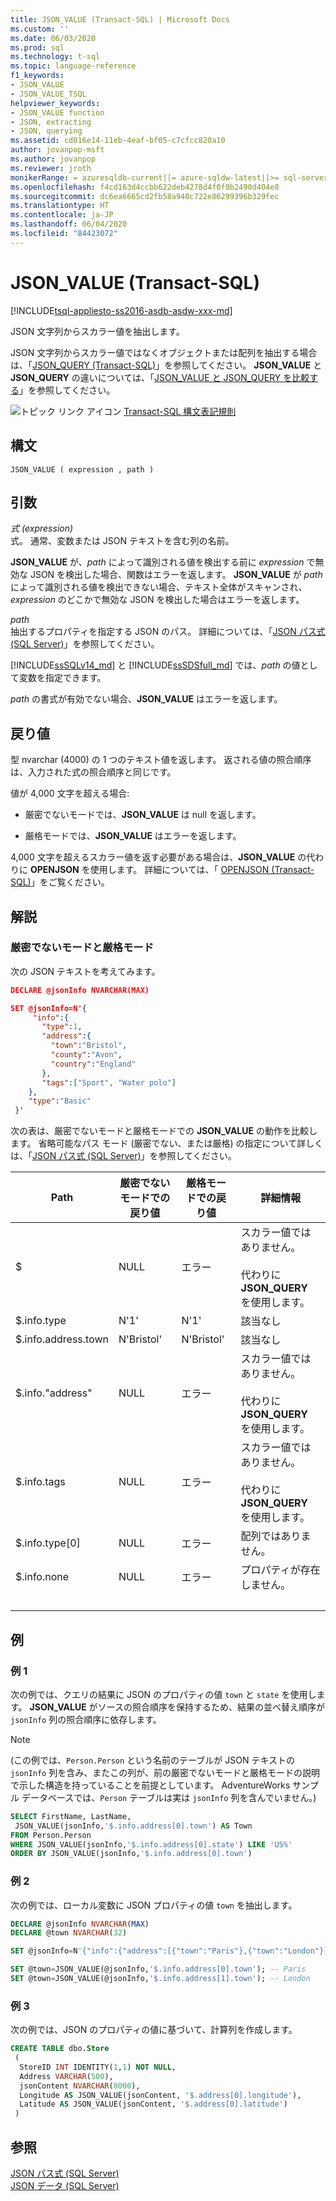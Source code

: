 ```yaml
---
title: JSON_VALUE (Transact-SQL) | Microsoft Docs
ms.custom: ''
ms.date: 06/03/2020
ms.prod: sql
ms.technology: t-sql
ms.topic: language-reference
f1_keywords:
- JSON_VALUE
- JSON_VALUE_TSQL
helpviewer_keywords:
- JSON_VALUE function
- JSON, extracting
- JSON, querying
ms.assetid: cd016e14-11eb-4eaf-bf05-c7cfcc820a10
author: jovanpop-msft
ms.author: jovanpop
ms.reviewer: jroth
monikerRange: = azuresqldb-current||= azure-sqldw-latest||>= sql-server-2016||>= sql-server-linux-2017||= sqlallproducts-allversions
ms.openlocfilehash: f4cd163d4ccbb622deb4278d4f0f0b2490d404e8
ms.sourcegitcommit: dc6ea6665cd2fb58a940c722e86299396b329fec
ms.translationtype: HT
ms.contentlocale: ja-JP
ms.lasthandoff: 06/04/2020
ms.locfileid: "84423072"
---
```

# <a name="json_value-transact-sql"></a>JSON_VALUE (Transact-SQL)

[!INCLUDE[tsql-appliesto-ss2016-asdb-asdw-xxx-md](../../includes/tsql-appliesto-ss2016-asdb-asdw-xxx-md.md)]

 JSON 文字列からスカラー値を抽出します。  
  
 JSON 文字列からスカラー値ではなくオブジェクトまたは配列を抽出する場合は、「[JSON_QUERY &#40;Transact-SQL&#41;](../../t-sql/functions/json-query-transact-sql.md)」を参照してください。 **JSON_VALUE** と **JSON_QUERY** の違いについては、「[JSON_VALUE と JSON_QUERY を比較する](../../relational-databases/json/validate-query-and-change-json-data-with-built-in-functions-sql-server.md#JSONCompare)」を参照してください。  
  
 ![トピック リンク アイコン](../../database-engine/configure-windows/media/topic-link.gif "トピック リンク アイコン") [Transact-SQL 構文表記規則](../../t-sql/language-elements/transact-sql-syntax-conventions-transact-sql.md)  
  
## <a name="syntax"></a>構文  
  
```syntaxsql
JSON_VALUE ( expression , path )  
```  
  
## <a name="arguments"></a>引数

 *式 (expression)*  
 式。 通常、変数または JSON テキストを含む列の名前。  

 **JSON_VALUE** が、*path* によって識別される値を検出する前に *expression* で無効な JSON を検出した場合、関数はエラーを返します。 **JSON_VALUE** が *path* によって識別される値を検出できない場合、テキスト全体がスキャンされ、*expression* のどこかで無効な JSON を検出した場合はエラーを返します。
  
 *path*  
 抽出するプロパティを指定する JSON のパス。 詳細については、「[JSON パス式 &#40;SQL Server&#41;](../../relational-databases/json/json-path-expressions-sql-server.md)」を参照してください。  

[!INCLUDE[ssSQLv14_md](../../includes/sssqlv14-md.md)] と [!INCLUDE[ssSDSfull_md](../../includes/sssdsfull-md.md)] では、*path* の値として変数を指定できます。
  
 *path* の書式が有効でない場合、**JSON_VALUE** はエラーを返します。  
  
## <a name="return-value"></a>戻り値

 型 nvarchar (4000) の 1 つのテキスト値を返します。 返される値の照合順序は、入力された式の照合順序と同じです。  
  
 値が 4,000 文字を超える場合:  
  
- 厳密でないモードでは、**JSON_VALUE** は null を返します。  
  
- 厳格モードでは、**JSON_VALUE** はエラーを返します。  
  
 4,000 文字を超えるスカラー値を返す必要がある場合は、**JSON_VALUE** の代わりに **OPENJSON** を使用します。 詳細については、「 [OPENJSON &#40;Transact-SQL&#41;](../../t-sql/functions/openjson-transact-sql.md)」をご覧ください。  
  
## <a name="remarks"></a>解説

### <a name="lax-mode-and-strict-mode"></a>厳密でないモードと厳格モード

 次の JSON テキストを考えてみます。  
  
```json  
DECLARE @jsonInfo NVARCHAR(MAX)

SET @jsonInfo=N'{  
     "info":{    
       "type":1,  
       "address":{    
         "town":"Bristol",  
         "county":"Avon",  
         "country":"England"  
       },  
       "tags":["Sport", "Water polo"]  
    },  
    "type":"Basic"  
 }'  
```  
  
 次の表は、厳密でないモードと厳格モードでの **JSON_VALUE** の動作を比較します。 省略可能なパス モード (厳密でない、または厳格) の指定について詳しくは、「[JSON パス式 &#40;SQL Server&#41;](../../relational-databases/json/json-path-expressions-sql-server.md)」を参照してください。  
  
|Path|厳密でないモードでの戻り値|厳格モードでの戻り値|詳細情報|  
|----------|------------------------------|---------------------------------|---------------|  
|$|NULL|エラー|スカラー値ではありません。<br /><br /> 代わりに **JSON_QUERY** を使用します。|  
|$.info.type|N'1'|N'1'|該当なし|  
|$.info.address.town|N'Bristol'|N'Bristol'|該当なし|  
|$.info."address"|NULL|エラー|スカラー値ではありません。<br /><br /> 代わりに **JSON_QUERY** を使用します。|  
|$.info.tags|NULL|エラー|スカラー値ではありません。<br /><br /> 代わりに **JSON_QUERY** を使用します。|  
|$.info.type[0]|NULL|エラー|配列ではありません。|  
|$.info.none|NULL|エラー|プロパティが存在しません。|  
| &nbsp; | &nbsp; | &nbsp; | &nbsp; |
  
## <a name="examples"></a>例  
  
### <a name="example-1"></a>例 1
 次の例では、クエリの結果に JSON のプロパティの値 `town` と `state` を使用します。 **JSON_VALUE** がソースの照合順序を保持するため、結果の並べ替え順序が `jsonInfo` 列の照合順序に依存します。 

> [!NOTE]
> (この例では、`Person.Person` という名前のテーブルが JSON テキストの `jsonInfo` 列を含み、またこの列が、前の厳密でないモードと厳格モードの説明で示した構造を持っていることを前提としています。 AdventureWorks サンプル データベースでは、`Person` テーブルは実は `jsonInfo` 列を含んでいません。)
  
```sql  
SELECT FirstName, LastName,
 JSON_VALUE(jsonInfo,'$.info.address[0].town') AS Town
FROM Person.Person
WHERE JSON_VALUE(jsonInfo,'$.info.address[0].state') LIKE 'US%'
ORDER BY JSON_VALUE(jsonInfo,'$.info.address[0].town')
```  
  
### <a name="example-2"></a>例 2
 次の例では、ローカル変数に JSON プロパティの値 `town` を抽出します。  
  
```sql
DECLARE @jsonInfo NVARCHAR(MAX)
DECLARE @town NVARCHAR(32)

SET @jsonInfo=N'{"info":{"address":[{"town":"Paris"},{"town":"London"}]}}';

SET @town=JSON_VALUE(@jsonInfo,'$.info.address[0].town'); -- Paris
SET @town=JSON_VALUE(@jsonInfo,'$.info.address[1].town'); -- London
```  
  
### <a name="example-3"></a>例 3
 次の例では、JSON のプロパティの値に基づいて、計算列を作成します。  
  
```sql  
CREATE TABLE dbo.Store
 (
  StoreID INT IDENTITY(1,1) NOT NULL,
  Address VARCHAR(500),
  jsonContent NVARCHAR(8000),
  Longitude AS JSON_VALUE(jsonContent, '$.address[0].longitude'),
  Latitude AS JSON_VALUE(jsonContent, '$.address[0].latitude')
 )
```  
  
## <a name="see-also"></a>参照
 [JSON パス式 &#40;SQL Server&#41;](../../relational-databases/json/json-path-expressions-sql-server.md)   
 [JSON データ &#40;SQL Server&#41;](../../relational-databases/json/json-data-sql-server.md)  
  
